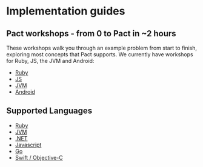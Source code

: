 # Implementation guides

## Pact workshops - from 0 to Pact in ~2 hours

These workshops walk you through an example problem from start to finish,
exploring most concepts that Pact supports. We currently have workshops for
Ruby, JS, the JVM and Android:

* [Ruby](https://github.com/DiUS/pact-workshop-ruby-v2)
* [JS](https://github.com/DiUS/pact-workshop-js)
* [JVM](https://github.com/DiUS/pact-workshop-jvm)
* [Android](https://github.com/DiUS/pact-workshop-android)

## Supported Languages

* [Ruby](documentation/ruby.md)
* [JVM](documentation/jvm.md)
* [.NET](documentation/net.md)
* [Javascript](documentation/javascript.md)
* [Go](documentation/go.md)
* [Swift / Objective-C](documentation/swift.md)
